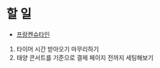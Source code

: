 # 할 일
- [프랑켄슈타인](https://tickets.interpark.com/goods/24006435)
1. 타이머 시간 받아오기 마무리하기
2. 태양 콘서트를 기준으로 결제 페이지 전까지 세팅해보기